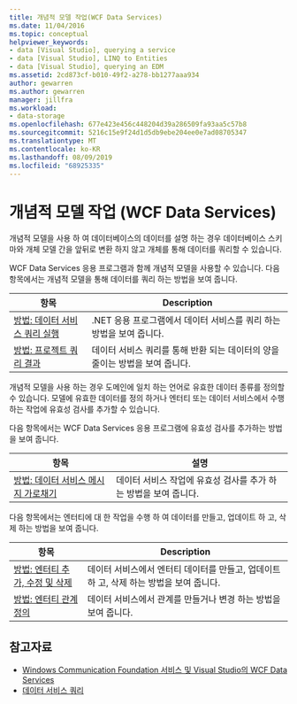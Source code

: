 ```yaml
---
title: 개념적 모델 작업(WCF Data Services)
ms.date: 11/04/2016
ms.topic: conceptual
helpviewer_keywords:
- data [Visual Studio], querying a service
- data [Visual Studio], LINQ to Entities
- data [Visual Studio], querying an EDM
ms.assetid: 2cd873cf-b010-49f2-a278-bb1277aaa934
author: gewarren
ms.author: gewarren
manager: jillfra
ms.workload:
- data-storage
ms.openlocfilehash: 677e423e456c448204d39a286509fa93aa5c57b8
ms.sourcegitcommit: 5216c15e9f24d1d5db9ebe204ee0e7ad08705347
ms.translationtype: MT
ms.contentlocale: ko-KR
ms.lasthandoff: 08/09/2019
ms.locfileid: "68925335"
---
```

# <a name="work-with-a-conceptual-model-wcf-data-services"></a>개념적 모델 작업 (WCF Data Services)

개념적 모델을 사용 하 여 데이터베이스의 데이터를 설명 하는 경우 데이터베이스 스키마와 개체 모델 간을 앞뒤로 변환 하지 않고 개체를 통해 데이터를 쿼리할 수 있습니다.

WCF Data Services 응용 프로그램과 함께 개념적 모델을 사용할 수 있습니다. 다음 항목에서는 개념적 모델을 통해 데이터를 쿼리 하는 방법을 보여 줍니다.

| 항목 | Description |
| - | - |
| [방법: 데이터 서비스 쿼리 실행](/dotnet/framework/data/wcf/how-to-execute-data-service-queries-wcf-data-services) | .NET 응용 프로그램에서 데이터 서비스를 쿼리 하는 방법을 보여 줍니다. |
| [방법: 프로젝트 쿼리 결과](/dotnet/framework/data/wcf/how-to-project-query-results-wcf-data-services) | 데이터 서비스 쿼리를 통해 반환 되는 데이터의 양을 줄이는 방법을 보여 줍니다. |

개념적 모델을 사용 하는 경우 도메인에 일치 하는 언어로 유효한 데이터 종류를 정의할 수 있습니다. 모델에 유효한 데이터를 정의 하거나 엔터티 또는 데이터 서비스에서 수행 하는 작업에 유효성 검사를 추가할 수 있습니다.

다음 항목에서는 WCF Data Services 응용 프로그램에 유효성 검사를 추가하는 방법을 보여 줍니다.

|항목|설명|
|-----------|-----------------|
|[방법: 데이터 서비스 메시지 가로채기](/dotnet/framework/data/wcf/how-to-intercept-data-service-messages-wcf-data-services)|데이터 서비스 작업에 유효성 검사를 추가 하는 방법을 보여 줍니다.|

 다음 항목에서는 엔터티에 대 한 작업을 수행 하 여 데이터를 만들고, 업데이트 하 고, 삭제 하는 방법을 보여 줍니다.

|항목|Description|
|-----------|-----------------|
|[방법: 엔터티 추가, 수정 및 삭제](/dotnet/framework/data/wcf/how-to-add-modify-and-delete-entities-wcf-data-services)|데이터 서비스에서 엔터티 데이터를 만들고, 업데이트 하 고, 삭제 하는 방법을 보여 줍니다.|
|[방법: 엔터티 관계 정의](/dotnet/framework/data/wcf/how-to-define-entity-relationships-wcf-data-services)|데이터 서비스에서 관계를 만들거나 변경 하는 방법을 보여 줍니다.|

## <a name="see-also"></a>참고자료

- [Windows Communication Foundation 서비스 및 Visual Studio의 WCF Data Services](../data-tools/windows-communication-foundation-services-and-wcf-data-services-in-visual-studio.md)
- [데이터 서비스 쿼리](/dotnet/framework/data/wcf/querying-the-data-service-wcf-data-services)
